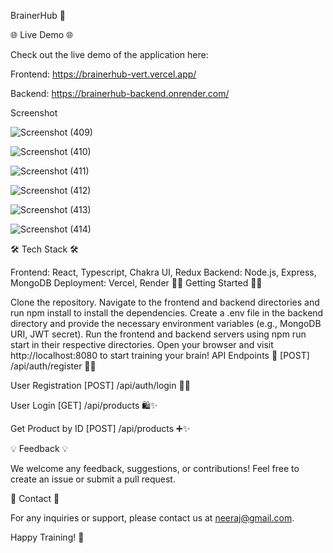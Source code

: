 BrainerHub 🧠

🌐 Live Demo 🌐

Check out the live demo of the application here:

Frontend: https://brainerhub-vert.vercel.app/

Backend: https://brainerhub-backend.onrender.com/

Screenshot

![Screenshot (409)](https://github.com/vivekanjankc12345/typescriptbrainer/assets/105937590/68858277-b67d-444f-9d9c-7aabbd3bfaac)

![Screenshot (410)](https://github.com/vivekanjankc12345/typescriptbrainer/assets/105937590/3aee2f39-827a-4482-808e-a7097240e3e0)

![Screenshot (411)](https://github.com/vivekanjankc12345/typescriptbrainer/assets/105937590/94c183c0-0e8c-4aff-bd3f-b98cf2c9ce8c)

![Screenshot (412)](https://github.com/vivekanjankc12345/typescriptbrainer/assets/105937590/405f988c-1d0d-464d-9d51-84b7ef99dcbf)


![Screenshot (413)](https://github.com/vivekanjankc12345/typescriptbrainer/assets/105937590/4fd2c85c-3091-4ea9-86ba-7c03e2fba3df)


![Screenshot (414)](https://github.com/vivekanjankc12345/typescriptbrainer/assets/105937590/6dc60a41-2531-408a-8844-fe485f83e71c)

🛠️ Tech Stack 🛠️

Frontend: React, Typescript, Chakra UI, Redux
Backend: Node.js, Express, MongoDB
Deployment: Vercel, Render
🏃‍♂️ Getting Started 🏃‍♀️

Clone the repository.
Navigate to the frontend and backend directories and run npm install to install the dependencies.
Create a .env file in the backend directory and provide the necessary environment variables (e.g., MongoDB URI, JWT secret).
Run the frontend and backend servers using npm run start in their respective directories.
Open your browser and visit http://localhost:8080 to start training your brain!
API Endpoints 🚀
[POST] /api/auth/register 📝✨

User Registration [POST] /api/auth/login 🔑✨

User Login [GET] /api/products 🛍️✨

Get Product by ID [POST] /api/products ➕✨

💡 Feedback 💡

We welcome any feedback, suggestions, or contributions! Feel free to create an issue or submit a pull request.

📧 Contact 📧

For any inquiries or support, please contact us at neeraj@gmail.com.

Happy Training! 🧠
